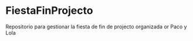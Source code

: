 # FiestaFinProjecto
Repositorio para gestionar la fiesta de fin de projecto organizada or Paco y Lola
